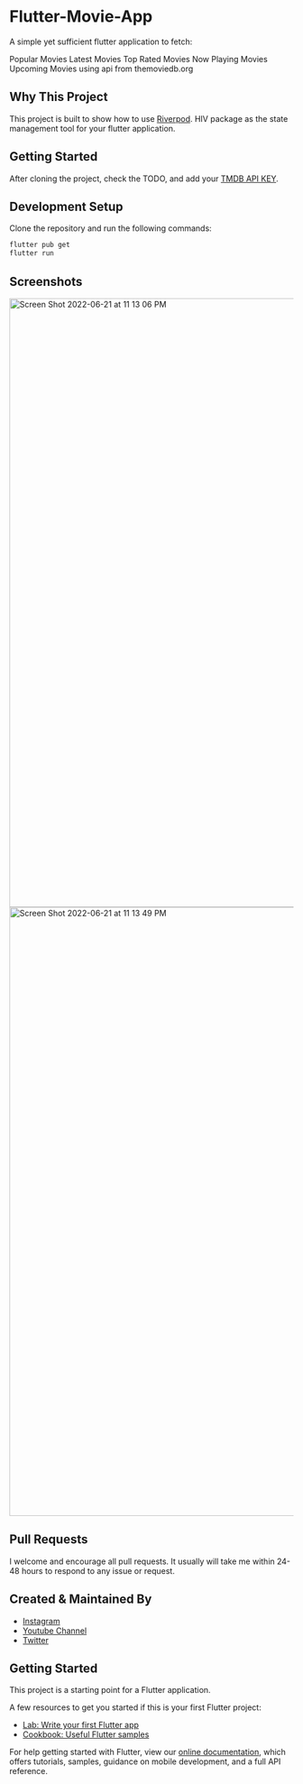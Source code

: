 # Flutter-Movie-App

A simple yet sufficient flutter application to fetch:

Popular Movies
Latest Movies
Top Rated Movies
Now Playing Movies
Upcoming Movies using api from themoviedb.org

## Why This Project

This project is built to show how to use [Riverpod](https://pub.dev/packages/hive). HIV package as the state management tool for your flutter application.


## Getting Started

After cloning the project, check the TODO, and add your [TMDB API KEY](https://www.themoviedb.org/).

## Development Setup

Clone the repository and run the following commands:

```sh
flutter pub get
flutter run
```

## Screenshots

<img width="1080" alt="Screen Shot 2022-06-21 at 11 13 06 PM" src="https://user-images.githubusercontent.com/14290499/174878661-94e70742-a72b-47ba-aded-21810da89125.png">

<img width="1080" alt="Screen Shot 2022-06-21 at 11 13 49 PM" src="https://user-images.githubusercontent.com/14290499/174878906-42a5eb78-5179-4774-b51a-71dd288c8b35.png">



## Pull Requests

I welcome and encourage all pull requests. It usually will take me within 24-48 hours to respond to any issue or request.


## Created & Maintained By

- [Instagram](https://www.instagram.com/faiz.rhm)
- [Youtube Channel](https://www.youtube.com/channel/UCM1OzZsZ5FQIg01vdKGAw7g)
- [Twitter](https://twitter.com/faiz_rhm)


## Getting Started

This project is a starting point for a Flutter application.

A few resources to get you started if this is your first Flutter project:

- [Lab: Write your first Flutter app](https://www.instagram.com/faiz.rhm)
- [Cookbook: Useful Flutter samples](https://flutter.dev/docs/cookbook)

For help getting started with Flutter, view our
[online documentation](https://flutter.dev/docs), which offers tutorials,
samples, guidance on mobile development, and a full API reference.
